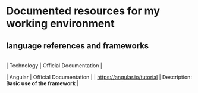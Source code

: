 # Documented resources for my working environment
## language references and frameworks
###### 
| Technology | Official Documentation  |


| Angular | Official Documentation  |
| https://angular.io/tutorial | Description: **Basic use of the framework** |